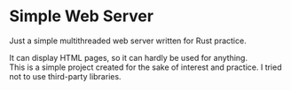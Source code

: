 # Simple Web Server

Just a simple multithreaded web server written for Rust practice.

It can display HTML pages, so it can hardly be used for anything.  
This is a simple project created for the sake of interest and practice.
I tried not to use third-party libraries.
